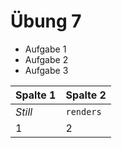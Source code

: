 Übung 7
====
* Aufgabe 1
* Aufgabe 2
* Aufgabe 3

Spalte 1 | Spalte 2 |
--- | --- |
*Still* | `renders` |
1 | 2 |
